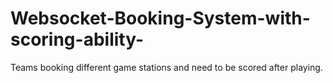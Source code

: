 # Websocket-Booking-System-with-scoring-ability-
Teams booking different game stations and need to be scored after playing. 
